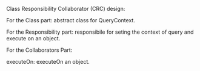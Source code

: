 Class Responsibility Collaborator (CRC) design:

For the Class part:  abstract class for QueryContext.

For the Responsibility part: responsibile for seting the context of query and execute on  an object.

For the Collaborators Part: 

executeOn: executeOn an object.
 